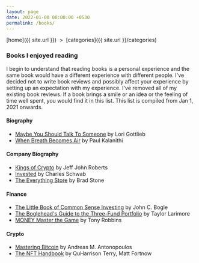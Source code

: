 ```yaml
---
layout: page
date: 2022-01-00 00:00:00 +0530
permalink: /books/
---
```

 
[home]({{ site.url }}) &nbsp;&gt;&nbsp; [categories]({{ site.url }}/categories)  

### Books I enjoyed reading

I begin to understand that reading books is a personal experience and the same book would have a different experience with different people.
I've decided not to write book reviews and possibly affect your experience by setting up an expectation with my experience. I've removed all of my existing book reviews. If a book brings a smile or an idea or the feeling of time well spent, you would find it in this list. This list is compiled from Jan 1, 2021 onwards. 

#### Biography
<ul>
  <li><a target="_blank" href="https://www.amazon.com/Maybe-You-Should-Talk-Someone/dp/1328662055">Maybe You Should Talk To Someone</a> by Lori Gottlieb</li>
  <li><a target="_blank" href="https://www.amazon.com/When-Breath-Becomes-Paul-Kalanithi/dp/081298840X">When Breath Becomes Air</a> by Paul Kalanithi</li>
</ul>  

#### Company Biography
<ul>
  <li><a target="_blank" href="https://www.amazon.com/Kings-Crypto-Startups-Cryptocurrency-Silicon/dp/1647820189">Kings of Crypto</a> by Jeff John Roberts</li>
  <li><a target="_blank" href="https://www.amazon.com/Invested-Changing-Forever-Americans-Invest/dp/1984822543">Invested</a> by Charles Schwab</li>
  <li><a target="_blank" href="https://www.amazon.com/Everything-Store-Jeff-Bezos-Amazon/dp/0316239909">The Everything Store</a> by Brad Stone</li>
</ul>  

#### Finance
<ul>
  <li><a target="_blank" href="https://www.amazon.com/Little-Book-Common-Sense-Investing/dp/1119404509">The Little Book of Common Sense Investing</a> by John C. Bogle</li>
  <li><a target="_blank" href="https://www.amazon.com/Bogleheads-Guide-Three-Fund-Portfolio-Outperforms/dp/1119487331">The Boglehead's Guide to the Three-Fund Portfolio</a> by Taylor Larimore</li>
  <li><a target="_blank" href="https://www.amazon.com/MONEY-Master-Game-Financial-Freedom/dp/1476757801">MONEY Master the Game</a> by Tony Robbins</li>
</ul>  

#### Crypto
<ul>
  <li><a target="_blank" href="https://www.amazon.com/Mastering-Bitcoin-Programming-Open-Blockchain/dp/1491954388">Mastering Bitcoin</a> by Andreas M. Antonopoulos</li>
  <li><a target="_blank" href="https://www.amazon.com/NFT-Handbook-Create-Non-Fungible-Tokens-ebook/dp/B09FWQGP8K">The NFT Handbook</a> by QuHarrison Terry, Matt Fortnow</li>
</ul>  


